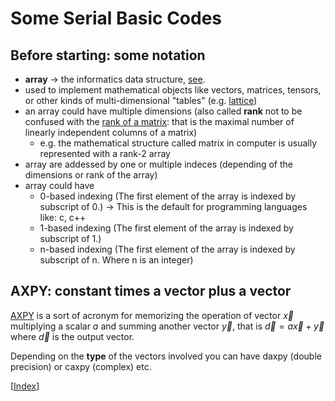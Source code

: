 # Some Serial Basic Codes

## Before starting: some notation

-  **array** -> the informatics data structure, [see](https://en.wikipedia.org/wiki/Array_(data_structure)).
  - used to implement mathematical objects like vectors, matrices, tensors, or other kinds of multi-dimensional "tables" (e.g. [lattice](https://en.wikipedia.org/wiki/Lattice_(group)))
  - an array could have multiple dimensions (also called **rank** not to be confused with the [rank of a matrix](https://en.wikipedia.org/wiki/Rank_(linear_algebra)): that is the maximal number of linearly independent columns of a matrix)
    - e.g. the mathematical structure called matrix in computer is usually represented with a rank-2 array
  - array are addessed by one or multiple indeces (depending of the dimensions or rank of the array)
  - array could have
    - 0-based indexing (The first element of the array is indexed by subscript of 0.) -> This is the default for programming languages like: c, c++
    - 1-based indexing (The first element of the array is indexed by subscript of 1.)
    - n-based indexing (The first element of the array is indexed by subscript of n. Where n is an integer)


## AXPY: constant times a vector plus a vector

[AXPY](https://www.netlib.org/lapack/explore-html/d5/d4b/group__axpy.html) is a sort of acronym for memorizing the operation of vector $\vec{x}$ multiplying a scalar $a$ and summing another vector $\vec{y}$, that is $\vec{d} = a \vec{x} + \vec{y}$ where $\vec{d}$ is the output vector.

Depending on the **type** of the vectors involved you can have daxpy (double precision) or caxpy (complex) etc.



\[[Index](./pp-index.md)\]
